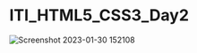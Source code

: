 # ITI_HTML5_CSS3_Day2

![Screenshot 2023-01-30 152108](https://user-images.githubusercontent.com/74258945/215489051-5d9b8a88-87a8-49e7-a18c-1d173e4c2321.png)
